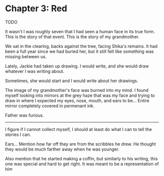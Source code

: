 # Chapter 3: Red

TODO

It wasn't I was roughly seven that I had seen a human face in its true form.
This is the story of that event.
This is the story of my grandmother.

We sat in the clearing, backs against the tree, facing Shika's remains.
It had been a full year since we had buried her, but it still felt like something was missing between us.

Lately, Jackie had taken up drawing.
I would write, and she would draw whatever I was writing about.

Sometimes, she would start and I would write about her drawings.

The image of my grandmother's face was burned into my mind.
I found myself looking into mirrors at the grey haze that was my face and trying to draw in where I expected my eyes, nose, mouth, and ears to be...
Entire mirror completely covered in permenant ink.

Father was furious.

---

I figure if I cannot collect myself, I should at least do what I can to tell the stories I can.

Ears... Mention how far off they are from the scribbles he drew.
He thought they would be much farther away when he was younger.

Also mention that he started making a coffin, but similarly to his writing, this one was special and hard to get right.
It was meant to be a representation of *him*
